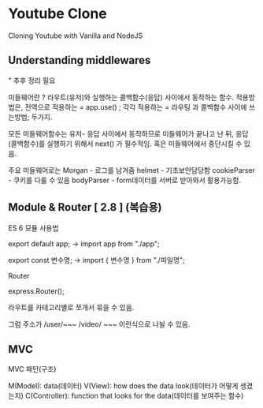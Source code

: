 # Youtube Clone

Cloning Youtube with Vanilla and NodeJS

## Understanding middlewares

" 추후 정리 필요

미들웨어란 ? 라우트(유저)와 실행하는 콜백함수(응답) 사이에서 동작하는 함수.
적용방법은,
전역으로 적용하는 = app.use() ;
각각 적용하는 = 라우팅 과 콜백함수 사이에 쓰는방법;
두가지.

모든 미들웨어함수는 유저- 응답 사이에서 동작하므로 미들웨어가 끝나고 난 뒤, 응답(콜백함수)를 실행하기 위해서 next() 가 필수적임. 혹은 미들웨어에서 중단시킬 수 있음.

주요 미들웨어로는
Morgan - 로그를 남겨줌
helmet - 기초보안담당함
cookieParser - 쿠키를 다룰 수 있음
bodyParser - form데이터를 서버로 받아와서 활용가능함.

## **Module & Router [ 2.8 ]** (복습용)

ES 6 모듈 사용법

export default app; → import app from "./app";

export const 변수명; → import { 변수명 } from "./파일명";

Router

express.Router();

라우트를 카테고리별로 쪼개서 묶을 수 있음.

그럼 주소가 /user/~~~ /video/ ~~~ 이런식으로 나뉠 수 있음.

## MVC

MVC 패턴(구조)

M(Model): data(데이터)
V(View): how does the data look(데이터가 어떻게 생겼는지)
C(Controller): function that looks for the data(데이터를 보여주는 함수)
